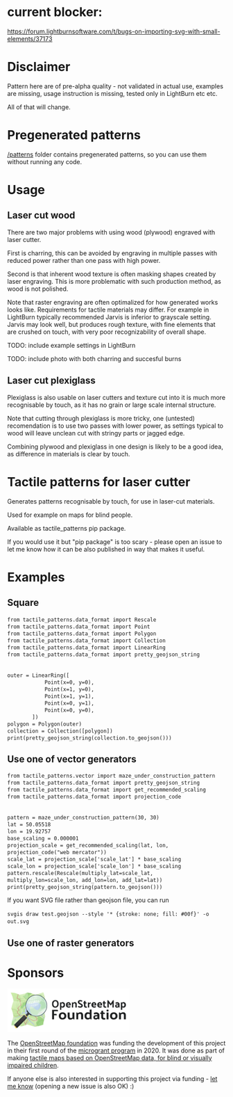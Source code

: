 # current blocker:

https://forum.lightburnsoftware.com/t/bugs-on-importing-svg-with-small-elements/37173

# Disclaimer

Pattern here are of pre-alpha quality - not validated in actual use, examples are missing, usage instruction is missing, tested only in LightBurn etc etc.

All of that will change.

# Pregenerated patterns

[/patterns](/patterns) folder contains pregenerated patterns, so you can use them without running any code.

# Usage

## Laser cut wood

There are two major problems with using wood (plywood) engraved with laser cutter.

First is charring, this can be avoided by engraving in multiple passes with reduced power rather than one pass with high power.

Second is that inherent wood texture is often masking shapes created by laser engraving. This is more problematic with such production method, as wood is not polished.

Note that raster engraving are often optimalized for how generated works looks like. Requirements for tactile materials may differ. For example in LightBurn typically recommended Jarvis is inferior to grayscale setting. Jarvis may look well, but produces rough texture, with fine elements that are crushed on touch, with very poor recognizability of overall shape.

TODO: include example settings in LightBurn

TODO: include photo with both charring and succesful burns

## Laser cut plexiglass

Plexiglass is also usable on laser cutters and texture cut into it is much more recognisable by touch, as it has no grain or large scale internal structure.

Note that cutting through plexiglass is more tricky, one (untested) recomendation is to use two passes with lower power, as settings typical to wood will leave unclean cut with stringy parts or jagged edge.

Combining plywood and plexiglass in one design is likely to be a good idea, as difference in materials is clear by touch.

# Tactile patterns for laser cutter

Generates patterns recognisable by touch, for use in laser-cut materials.

Used for example on maps for blind people.

Available as tactile_patterns pip package.

If you would use it but "pip package" is too scary - please open an issue to let me know how it can be also published in way that makes it useful.

# Examples

## Square

```
from tactile_patterns.data_format import Rescale
from tactile_patterns.data_format import Point
from tactile_patterns.data_format import Polygon
from tactile_patterns.data_format import Collection
from tactile_patterns.data_format import LinearRing
from tactile_patterns.data_format import pretty_geojson_string


outer = LinearRing([
            Point(x=0, y=0),
            Point(x=1, y=0),
            Point(x=1, y=1),
            Point(x=0, y=1),
            Point(x=0, y=0),
        ])
polygon = Polygon(outer)
collection = Collection([polygon])
print(pretty_geojson_string(collection.to_geojson()))
```

## Use one of vector generators

```
from tactile_patterns.vector import maze_under_construction_pattern
from tactile_patterns.data_format import pretty_geojson_string
from tactile_patterns.data_format import get_recommended_scaling
from tactile_patterns.data_format import projection_code


pattern = maze_under_construction_pattern(30, 30)
lat = 50.05518
lon = 19.92757
base_scaling = 0.000001
projection_scale = get_recommended_scaling(lat, lon, projection_code("web mercator"))
scale_lat = projection_scale['scale_lat'] * base_scaling
scale_lon = projection_scale['scale_lon'] * base_scaling
pattern.rescale(Rescale(multiply_lat=scale_lat, multiply_lon=scale_lon, add_lon=lon, add_lat=lat))
print(pretty_geojson_string(pattern.to_geojson()))
```

If you want SVG file rather than geojson file, you can run

`svgis draw test.geojson --style '* {stroke: none; fill: #00f}' -o out.svg`

## Use one of raster generators


# Sponsors

<a href="https://osmfoundation.org/"><img src="logo_osmf.png" height="100"/></a><br/>

The [OpenStreetMap foundation](https://wiki.osmfoundation.org/wiki/Main_Page) was funding the development of this project in their first round of the [microgrant program](https://wiki.osmfoundation.org/wiki/Microgrants) in 2020. It was done as part of making [tactile maps based on OpenStreetMap data, for blind or visually impaired children](https://wiki.openstreetmap.org/wiki/Microgrants/Microgrants_2020/Proposal/Tactile_maps_for_blind_or_visually_impaired_children).

If anyone else is also interested in supporting this project via funding - [let me know](mailto:osm-messages@tutanota.com) (opening a new issue is also OK) :)
